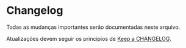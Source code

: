 # Changelog

Todas as mudanças importantes serão documentadas neste arquivo.

Atualizações devem seguir os princípios de [Keep a CHANGELOG](http://keepachangelog.com/).